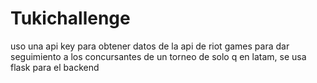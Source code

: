 # Tukichallenge

uso una api key para obtener datos de la api de riot games para dar seguimiento a los concursantes de un torneo de solo q en latam, se usa flask para el backend
